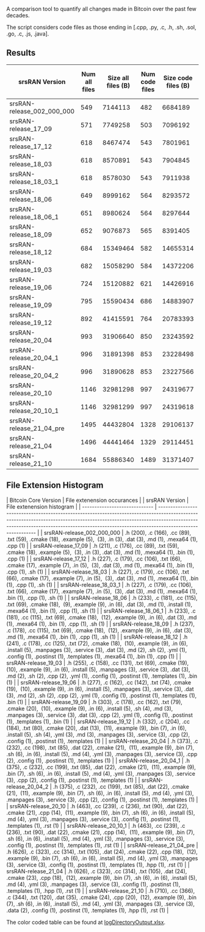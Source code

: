 A comparison tool to quantify all changes made in Bitcoin over the past few decades.

The script considers code files as those ending in [.cpp, .py, .c, .h, .sh, .sol, .go, .c, .js, .java].

## Results
| srsRAN Version                | Num all files | Size all files (B) | Num code files | Size code files (B) | \* | All line additions | All line removals | All files changed | Ratio all files changed | All changed bytes | Ratio all bytes changed | \* | Code line additions | Code line removals | Code files changed | Ratio code files changed | Code changed bytes | Ratio code bytes changed |
| ----------------------------- | ------------- | ------------------ | --------------------------------------------------- | ------------------- | -- | ------------------ | ----------------- | ----------------- | ----------------------- | ----------------- | ----------------------- | -- | ------------------- | ------------------ | ------------------ | ------------------------ | ------------------ | ------------------------ |
| srsRAN-release\_002\_000\_000 | 549           | 7144113            | 482                                                 | 6684189             | \* | N/A                | N/A               | N/A               | N/A                     | N/A               | N/A                     | \* | N/A                 | N/A                | N/A                | N/A                      | N/A                | N/A                      |
| srsRAN-release\_17\_09        | 571           | 7749258            | 503                                                 | 7096192             | \* | 21383              | 8593              | 318               | 55.6918%                | 3503893           | 45.2159%                | \* | 21108               | 7094               | 292                | 58.0517%                 | 3249146            | 45.7872%                 |
| srsRAN-release\_17\_12        | 618           | 8467474            | 543                                                 | 7801961             | \* | 28246              | 7120              | 340               | 55.0162%                | 6386938           | 75.4291%                | \* | 27644               | 6900               | 313                | 57.6427%                 | 6306087            | 80.8269%                 |
| srsRAN-release\_18\_03        | 618           | 8570891            | 543                                                 | 7904845             | \* | 5141               | 2334              | 159               | 25.7282%                | 3418182           | 39.8813%                | \* | 5082                | 2317               | 151                | 27.8085%                 | 3369714            | 42.6285%                 |
| srsRAN-release\_18\_03\_1     | 618           | 8578030            | 543                                                 | 7911938             | \* | 870                | 845               | 278               | 44.9838%                | 3230705           | 37.6626%                | \* | 859                 | 838                | 272                | 50.0921%                 | 3220329            | 40.7022%                 |
| srsRAN-release\_18\_06        | 649           | 8999162            | 564                                                 | 8293572             | \* | 19793              | 6913              | 303               | 46.6872%                | 6574956           | 73.0619%                | \* | 18546               | 6642               | 266                | 47.1631%                 | 6412981            | 77.3247%                 |
| srsRAN-release\_18\_06\_1     | 651           | 8980624            | 564                                                 | 8297644             | \* | 359                | 600               | 41                | 6.2980%                 | 700133            | 7.7960%                 | \* | 196                 | 63                 | 29                 | 5.1418%                  | 671489             | 8.0925%                  |
| srsRAN-release\_18\_09        | 652           | 9076873            | 565                                                 | 8391405             | \* | 9505               | 6079              | 207               | 31.7485%                | 3130406           | 34.4877%                | \* | 9347                | 3959               | 185                | 32.7434%                 | 3063429            | 36.5067%                 |
| srsRAN-release\_18\_12        | 684           | 15349464           | 582                                                 | 14655314            | \* | 233625             | 29839             | 221               | 32.3099%                | 11664060          | 75.9900%                | \* | 233083              | 7389               | 172                | 29.5533%                 | 11571373           | 78.9568%                 |
| srsRAN-release\_19\_03        | 682           | 15058290           | 584                                                 | 14372206            | \* | 62729              | 87190             | 657               | 96.3343%                | 13697400          | 90.9625%                | \* | 62173               | 75812              | 536                | 91.7808%                 | 13522334           | 94.0867%                 |
| srsRAN-release\_19\_06        | 724           | 15120882           | 621                                                 | 14426916            | \* | 52107              | 50872             | 346               | 47.7901%                | 12389971          | 81.9395%                | \* | 51718               | 48114              | 304                | 48.9533%                 | 12294988           | 85.2226%                 |
| srsRAN-release\_19\_09        | 795           | 15590434           | 686                                                 | 14883907            | \* | 28570              | 12763             | 298               | 37.4843%                | 10254355          | 65.7734%                | \* | 28095               | 11846              | 271                | 39.5044%                 | 10176993           | 68.3758%                 |
| srsRAN-release\_19\_12        | 892           | 41415591           | 764                                                 | 20783393            | \* | 228489             | 49358             | 721               | 80.8296%                | 40483357          | 97.7491%                | \* | 227807              | 47348              | 671                | 87.8272%                 | 20458224           | 98.4354%                 |
| srsRAN-release\_20\_04        | 993           | 31906640           | 850                                                 | 23243592            | \* | 192596             | 109369            | 930               | 93.6556%                | 30743599          | 96.3549%                | \* | 191610              | 58134              | 796                | 93.6471%                 | 22980455           | 98.8679%                 |
| srsRAN-release\_20\_04\_1     | 996           | 31891398           | 853                                                 | 23228498            | \* | 3155               | 4199              | 91                | 9.1365%                 | 4007870           | 12.5672%                | \* | 3138                | 4183               | 85                 | 9.9648%                  | 3951538            | 17.0116%                 |
| srsRAN-release\_20\_04\_2     | 996           | 31890628           | 853                                                 | 23227566            | \* | 14                 | 23                | 7                 | 0.7028%                 | 128243            | 0.4021%                 | \* | 9                   | 22                 | 5                  | 0.5862%                  | 120349             | 0.5181%                  |
| srsRAN-release\_20\_10        | 1146          | 32981298           | 997                                                 | 24319677            | \* | 57989              | 24131             | 606               | 52.8796%                | 10675974          | 32.3698%                | \* | 57139               | 15145              | 541                | 54.2628%                 | 10444106           | 42.9451%                 |
| srsRAN-release\_20\_10\_1     | 1146          | 32981299           | 997                                                 | 24319618            | \* | 8                  | 7                 | 6                 | 0.5236%                 | 94872             | 0.2877%                 | \* | 3                   | 5                  | 3                  | 0.3009%                  | 66049              | 0.2716%                  |
| srsRAN-release\_21\_04\_pre   | 1495          | 44432804           | 1328                                                | 29106137            | \* | 474593             | 350843            | 1555              | 104.0134%               | 36016274          | 81.0578%                | \* | 469732              | 141366             | 1307               | 98.4187%                 | 29026428           | 99.7261%                 |
| srsRAN-release\_21\_04        | 1496          | 44441464           | 1329                                                | 29114451            | \* | 325                | 116               | 34                | 2.2727%                 | 674015            | 1.5166%                 | \* | 309                 | 115                | 29                 | 2.1821%                  | 621632             | 2.1351%                  |
| srsRAN-release\_21\_10        | 1684          | 55886340           | 1489                                                | 31371407            | \* | 79203              | 17434             | 1006              | 59.7387%                | 23161592          | 41.4441%                | \* | 77921               | 12237              | 888                | 59.6373%                 | 13752636           | 43.8381%                 |

## File Extension Histogram
| Bitcoin Core Version | File extenension occurances                                                                                                                                                                                                                                                                                                                                                                                                                                                                                                                                                                                                                                                                                                                 |
| srsRAN Version                | File extenension histogram                                                                                                                                                                                                                                             |
| ----------------------------- | ---------------------------------------------------------------------------------------------------------------------------------------------------------------------------------------------------------------------------------------------------------------------- |
| srsRAN-release\_002\_000\_000 | .h (200), .c (166), .cc (89), .txt (59), .cmake (18), .example (5),  (3), .in (3), .dat (3), .md (1), .mexa64 (1), .cpp (1)                                                                                                                                            |
| srsRAN-release\_17\_09        | .h (211), .c (176), .cc (89), .txt (59), .cmake (18), .example (5),  (3), .in (3), .dat (3), .md (1), .mexa64 (1), .bin (1), .cpp (1)                                                                                                                                  |
| srsRAN-release\_17\_12        | .h (227), .c (179), .cc (106), .txt (66), .cmake (17), .example (7), .in (5),  (3), .dat (3), .md (1), .mexa64 (1), .bin (1), .cpp (1), .sh (1)                                                                                                                        |
| srsRAN-release\_18\_03        | .h (227), .c (179), .cc (106), .txt (66), .cmake (17), .example (7), .in (5),  (3), .dat (3), .md (1), .mexa64 (1), .bin (1), .cpp (1), .sh (1)                                                                                                                        |
| srsRAN-release\_18\_03\_1     | .h (227), .c (179), .cc (106), .txt (66), .cmake (17), .example (7), .in (5),  (3), .dat (3), .md (1), .mexa64 (1), .bin (1), .cpp (1), .sh (1)                                                                                                                        |
| srsRAN-release\_18\_06        | .h (233), .c (181), .cc (115), .txt (69), .cmake (18),  (9), .example (9), .in (6), .dat (3), .md (1), .install (1), .mexa64 (1), .bin (1), .cpp (1), .sh (1)                                                                                                          |
| srsRAN-release\_18\_06\_1     | .h (233), .c (181), .cc (115), .txt (69), .cmake (18),  (12), .example (9), .in (6), .dat (3), .md (1), .mexa64 (1), .bin (1), .cpp (1), .sh (1)                                                                                                                       |
| srsRAN-release\_18\_09        | .h (237), .c (178), .cc (115), .txt (69), .cmake (18),  (12), .example (9), .in (6), .dat (3), .md (1), .mexa64 (1), .bin (1), .cpp (1), .sh (1)                                                                                                                       |
| srsRAN-release\_18\_12        | .h (241), .c (178), .cc (125), .txt (72), .cmake (18),  (10), .example (9), .in (6), .install (5), .manpages (3), .service (3), .dat (3), .md (2), .sh (2), .yml (1), .config (1), .postinst (1), .templates (1), .mexa64 (1), .bin (1), .cpp (1)                      |
| srsRAN-release\_19\_03        | .h (255), .c (158), .cc (131), .txt (69), .cmake (19),  (10), .example (9), .in (6), .install (5), .manpages (3), .service (3), .dat (3), .md (2), .sh (2), .cpp (2), .yml (1), .config (1), .postinst (1), .templates (1), .bin (1)                                   |
| srsRAN-release\_19\_06        | .h (277), .c (162), .cc (142), .txt (74), .cmake (19),  (10), .example (9), .in (6), .install (5), .manpages (3), .service (3), .dat (3), .md (2), .sh (2), .cpp (2), .yml (1), .config (1), .postinst (1), .templates (1), .bin (1)                                   |
| srsRAN-release\_19\_09        | .h (303), .c (178), .cc (162), .txt (79), .cmake (20),  (10), .example (9), .in (6), .install (5), .sh (4), .md (3), .manpages (3), .service (3), .dat (3), .cpp (2), .yml (1), .config (1), .postinst (1), .templates (1), .bin (1)                                   |
| srsRAN-release\_19\_12        | .h (332), .c (204), .cc (184), .txt (80), .cmake (20), .dat (13),  (11), .example (9), .bin (7), .in (6), .install (5), .sh (4), .yml (3), .md (3), .manpages (3), .service (3), .cpp (2), .config (1), .postinst (1), .templates (1)                                  |
| srsRAN-release\_20\_04        | .h (373), .c (232), .cc (198), .txt (85), .dat (22), .cmake (21),  (11), .example (9), .bin (7), .sh (6), .in (6), .install (5), .md (4), .yml (3), .manpages (3), .service (3), .cpp (2), .config (1), .postinst (1), .templates (1)                                  |
| srsRAN-release\_20\_04\_1     | .h (375), .c (232), .cc (199), .txt (85), .dat (22), .cmake (21),  (11), .example (9), .bin (7), .sh (6), .in (6), .install (5), .md (4), .yml (3), .manpages (3), .service (3), .cpp (2), .config (1), .postinst (1), .templates (1)                                  |
| srsRAN-release\_20\_04\_2     | .h (375), .c (232), .cc (199), .txt (85), .dat (22), .cmake (21),  (11), .example (9), .bin (7), .sh (6), .in (6), .install (5), .md (4), .yml (3), .manpages (3), .service (3), .cpp (2), .config (1), .postinst (1), .templates (1)                                  |
| srsRAN-release\_20\_10        | .h (463), .cc (239), .c (236), .txt (90), .dat (22), .cmake (21), .cpp (14),  (11), .example (9), .bin (7), .sh (6), .in (6), .install (5), .md (4), .yml (3), .manpages (3), .service (3), .config (1), .postinst (1), .templates (1), .rst (1)                       |
| srsRAN-release\_20\_10\_1     | .h (463), .cc (239), .c (236), .txt (90), .dat (22), .cmake (21), .cpp (14),  (11), .example (9), .bin (7), .sh (6), .in (6), .install (5), .md (4), .yml (3), .manpages (3), .service (3), .config (1), .postinst (1), .templates (1), .rst (1)                       |
| srsRAN-release\_21\_04\_pre   | .h (626), .c (323), .cc (314), .txt (105), .dat (24), .cmake (22), .cpp (18),  (12), .example (9), .bin (7), .sh (6), .in (6), .install (5), .md (4), .yml (3), .manpages (3), .service (3), .config (1), .postinst (1), .templates (1), .hpp (1), .rst (1)            |
| srsRAN-release\_21\_04        | .h (626), .c (323), .cc (314), .txt (105), .dat (24), .cmake (23), .cpp (18),  (12), .example (9), .bin (7), .sh (6), .in (6), .install (5), .md (4), .yml (3), .manpages (3), .service (3), .config (1), .postinst (1), .templates (1), .hpp (1), .rst (1)            |
| srsRAN-release\_21\_10        | .h (710), .cc (366), .c (344), .txt (120), .dat (35), .cmake (24), .cpp (20),  (12), .example (9), .bin (7), .sh (6), .in (6), .install (5), .md (4), .yml (3), .manpages (3), .service (3), .data (2), .config (1), .postinst (1), .templates (1), .hpp (1), .rst (1) |



The color coded table can be found at [logDirectoryOutput.xlsx](logDirectoryOutput.xlsx).
